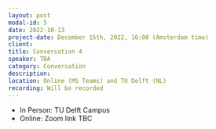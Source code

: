 ```yaml
---
layout: post
modal-id: 5
date: 2022-10-13
project-date: December 15th, 2022, 16:00 (Amsterdam time)
client: 
title: Conversation 4
speaker: TBA
category: Conversation
description: 
location: Online (MS Teams) and TU Delft (NL) 
recording: Will be recorded
---
```


* In Person: TU Delft Campus
* Online: Zoom link TBC